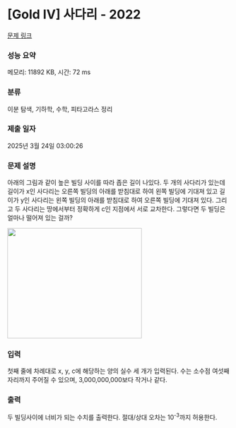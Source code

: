 # [Gold IV] 사다리 - 2022 

[문제 링크](https://www.acmicpc.net/problem/2022) 

### 성능 요약

메모리: 11892 KB, 시간: 72 ms

### 분류

이분 탐색, 기하학, 수학, 피타고라스 정리

### 제출 일자

2025년 3월 24일 03:00:26

### 문제 설명

<p style="user-select: auto !important;">아래의 그림과 같이 높은 빌딩 사이를 따라 좁은 길이 나있다. 두 개의 사다리가 있는데 길이가 x인 사다리는 오른쪽 빌딩의 아래를 받침대로 하여 왼쪽 빌딩에 기대져 있고 길이가 y인 사다리는 왼쪽 빌딩의 아래를 받침대로 하여 오른쪽 빌딩에 기대져 있다. 그리고 두 사다리는 땅에서부터 정확하게 c인 지점에서 서로 교차한다. 그렇다면 두 빌딩은 얼마나 떨어져 있는 걸까?</p>

<p style="user-select: auto !important;"><img alt="" src="https://onlinejudgeimages.s3-ap-northeast-1.amazonaws.com/upload/201007/ladd.png" style="height: 250px; width: 304px; user-select: auto !important;"></p>

### 입력 

 <p style="user-select: auto !important;">첫째 줄에 차례대로 x, y, c에 해당하는 양의 실수 세 개가 입력된다. 수는 소수점 여섯째 자리까지 주어질 수 있으며, 3,000,000,000보다 작거나 같다.</p>

### 출력 

 <p style="user-select: auto !important;">두 빌딩사이에 너비가 되는 수치를 출력한다. 절대/상대 오차는 10<sup style="user-select: auto !important;">-3</sup>까지 허용한다.</p>

